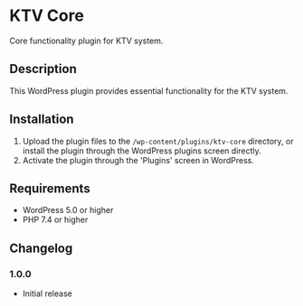# KTV Core

Core functionality plugin for KTV system.

## Description

This WordPress plugin provides essential functionality for the KTV system.

## Installation

1. Upload the plugin files to the `/wp-content/plugins/ktv-core` directory, or install the plugin through the WordPress plugins screen directly.
2. Activate the plugin through the 'Plugins' screen in WordPress.

## Requirements

- WordPress 5.0 or higher
- PHP 7.4 or higher

## Changelog

### 1.0.0
- Initial release